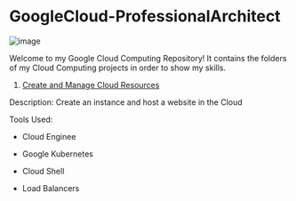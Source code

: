 # GoogleCloud-ProfessionalArchitect


![image](https://github.com/moniquecardoso25/GoogleCloud-ProfessionalArchitect/assets/140358716/66e1b826-30ab-49d8-875a-f03858bb2c7e)


Welcome to my Google Cloud Computing Repository! It contains the folders of my Cloud Computing projects in order to show my skills.

1. [Create and Manage Cloud Resources](https://github.com/moniquecardoso25/Data-Science-Projects/tree/main/CreateandManageCloudResources)

Description: Create an instance and host a website in the Cloud

Tools Used:

- Cloud Enginee

- Google Kubernetes

- Cloud Shell

- Load Balancers 

  
